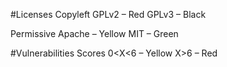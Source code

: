 #Licenses
  Copyleft 
	    GPLv2 – Red 
	    GPLv3 – Black

  Permissive 
	    Apache – Yellow
    	MIT – Green 

#Vulnerabilities 
    Scores
    	0<X<6 – Yellow
	    X>6 – Red 
